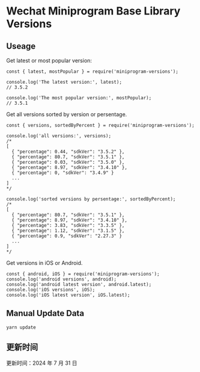 
# Wechat Miniprogram Base Library Versions

## Useage

Get latest or most popular version:

```;
const { latest, mostPopular } = require('miniprogram-versions');

console.log('The latest version:', latest);
// 3.5.2

console.log('The most popular version:', mostPopular);
// 3.5.1

```

Get all versions sorted by version or persentage.

```
const { versions, sortedByPercent } = require('miniprogram-versions');

console.log('all versions:', versions);
/*
[
  { "percentage": 0.44, "sdkVer": "3.5.2" },
  { "percentage": 80.7, "sdkVer": "3.5.1" },
  { "percentage": 0.03, "sdkVer": "3.5.0" },
  { "percentage": 8.97, "sdkVer": "3.4.10" },
  { "percentage": 0, "sdkVer": "3.4.9" }
  ...
]
*/

console.log('sorted versions by persentage:', sortedByPercent);
/*
[
  { "percentage": 80.7, "sdkVer": "3.5.1" },
  { "percentage": 8.97, "sdkVer": "3.4.10" },
  { "percentage": 3.83, "sdkVer": "3.3.5" },
  { "percentage": 1.12, "sdkVer": "3.1.5" },
  { "percentage": 0.9, "sdkVer": "2.27.3" }
  ...
]
*/
```

Get versions in iOS or Android.

```
const { android, iOS } = require('miniprogram-versions');
console.log('android versions', android);
console.log('android latest version', android.latest);
console.log('iOS versions', iOS);
console.log('iOS latest version', iOS.latest);
```

## Manual Update Data

```
yarn update
```

## 更新时间

更新时间：2024 年 7 月 31 日
